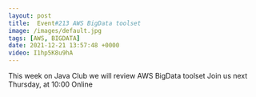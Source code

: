 ```yaml
---
layout: post
title:  Event#213 AWS BigData toolset
image: /images/default.jpg
tags: [AWS, BIGDATA]
date: 2021-12-21 13:57:48 +0000
video: I1hp5K8u9hA
---
```


This week on Java Club we will review AWS BigData toolset
Join us next Thursday, at 10:00 Online
